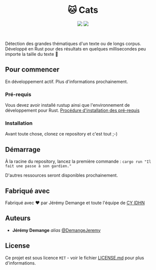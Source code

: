 <h1 align="center">🐱 Cats</h1>

<p align="center">
  <img src="https://forthebadge.com/images/badges/made-with-rust.svg"/>
  <img src="https://forthebadge.com/images/badges/built-with-love.svg"/>
</p>
<br/>

Détection des grandes thématiques d'un texte ou de longs corpus. Développé en Rust pour des résultats en quelques millisecondes peu importe la taille du texte 🚀

## Pour commencer

En développement actif. Plus d'informations prochainement.

### Pré-requis

Vous devez avoir installé rustup ainsi que l'environnement de développement pour Rust. [Procédure d'installation des pré-requis](https://doc.rust-lang.org/book/ch01-01-installation.html) 

### Installation

Avant toute chose, clonez ce repository et c'est tout ;-)

## Démarrage

À la racine du repository, lancez la première commande : ``cargo run "Il fait une passe à son gardien."``

D'autres ressources seront disponibles prochainement.

## Fabriqué avec

Fabriqué avec ❤️ par Jérémy Demange et toute l'équipe de [CY IDHN](https://cyidhn.cyu.fr/)

## Auteurs

* **Jérémy Demange** _alias_ [@DemangeJeremy](https://github.com/demangejeremy)

## License

Ce projet est sous licence ``MIT`` - voir le fichier [LICENSE.md](LICENSE) pour plus d'informations.

